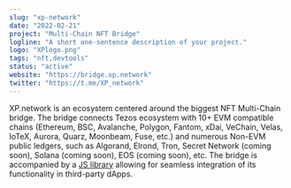 ```yaml
---
slug: "xp-network"
date: "2022-02-21"
project: "Multi-Chain NFT Bridge"
logline: "A short one-sentence description of your project."
logo: "XPlogo.png"
tags: "nft,devtools"
status: "active"
website: "https://bridge.xp.network"
twitter: "https://t.me/XP_network"
---
```


XP.network is an ecosystem centered around the biggest NFT Multi-Chain bridge. The bridge connects Tezos ecosystem with 10+ EVM compatible chains (Ethereum, BSC, Avalanche, Polygon, Fantom, xDai, VeChain, Velas, IoTeX, Aurora, Quarz, Moonbeam, Fuse, etc.) and numerous Non-EVM public ledgers, such as Algorand, Elrond, Tron, Secret Network (coming soon), Solana (coming soon), EOS (coming soon), etc. The bridge is accompanied by a [JS library](https://www.npmjs.com/package/xp.network) allowing for seamless integration of its functionality in third-party dApps.